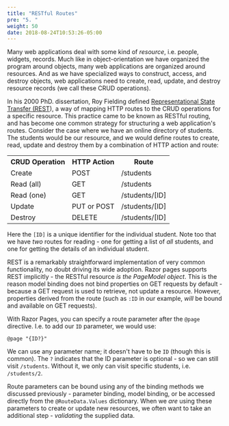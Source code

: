 ```yaml
---
title: "RESTful Routes"
pre: "5. "
weight: 50
date: 2018-08-24T10:53:26-05:00
---
```


Many web applications deal with some kind of _resource_, i.e. people, widgets, records.  Much like in object-orientation we have organized the program around objects, many web applications are organized around resources.  And as we have specialized ways to construct, access, and destroy objects, web applications need to create, read, update, and destroy resource records (we call these CRUD operations).

In his 2000 PhD. dissertation, Roy Fielding defined [Representational State Transfer (REST](https://en.wikipedia.org/wiki/Representational_state_transfer)), a way of mapping HTTP routes to the CRUD operations for a specific resource.  This practice came to be known as RESTful routing, and has become one common strategy for structuring a web application's routes.  Consider the case where we have an online directory of students.  The students would be our resource, and we would define routes to create, read, update and destroy them by a combination of HTTP action and route:

<table>
  <tr>
    <th>CRUD Operation</th>
    <th>HTTP Action</th>
    <th>Route</th>
  </tr>
  <tr>
    <td>Create</td>
    <td>POST</td>
    <td>/students</td>
  </tr>
  <tr>
    <td>Read (all)</td>
    <td>GET</td>
    <td>/students</td>
  </tr>
  <tr>
    <td>Read (one)</td>
    <td>GET</td>
    <td>/students/[ID]</td>
  </tr>
  <tr>
    <td>Update</td>
    <td>PUT or POST</td>
    <td>/students/[ID]</td>
  </tr>  
  <tr>
    <td>Destroy</td>
    <td>DELETE</td>
    <td>/students/[ID]</td>
  </tr>
</table>

Here the `[ID]` is a unique identifier for the individual student.  Note too that we have _two_ routes for reading - one for getting a list of _all_ students, and one for getting the details of an individual student.

REST is a remarkably straightforward implementation of very common functionality, no doubt driving its wide adoption.  Razor pages supports REST implicitly - the RESTful resource _is the PageModel object_.  This is the reason model binding does not bind properties on GET requests by default - because a GET request is used to retrieve, not update a resource.  However, properties derived from the route (such as `:ID` in our example, _will_ be bound and available on GET requests).

With Razor Pages, you can specify a route parameter after the `@page` directive.  I.e. to add our `ID` parameter, we would use:

```cshtml
@page "{ID?}"
```

We can use any parameter name; it doesn't have to be `ID` (though this is common).  The `?` indicates that the ID parameter is optional - so we can still visit `/students`.  Without it, we only can visit specific students, i.e. `/students/2`.

Route parameters can be bound using any of the binding methods we discussed previously - parameter binding, model binding, or be accessed directly from the `@RouteData.Values` dictionary.  When we _are_ using these parameters to create or update new resources, we often want to take an additional step - _validating_ the supplied data.



